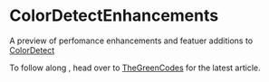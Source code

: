 # ColorDetectEnhancements

A preview of perfomance enhancements and featuer additions to [ColorDetect](https://colordetect.readthedocs.io/en/master/)


To follow along , head over to [TheGreenCodes](https://thegreencodes.com/) for the latest article.